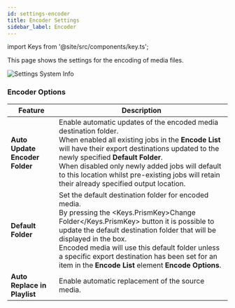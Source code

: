 ```yaml
---
id: settings-encoder
title: Encoder Settings
sidebar_label: Encoder
---
```

import Keys from '@site/src/components/key.ts';

This page shows the settings for the encoding of media files.

![Settings System Info](/prism-images/settings/prism-settings-encoder.png)

### Encoder Options
|  Feature  |   Description   |
|-------------|-----------------|
| **Auto Update Encoder Folder**   |  Enable automatic updates of the encoded media destination folder. <br /> When enabled all existing jobs in the **Encode List** will have their export destinations updated to the newly specified **Default Folder**.  <br /> When disabled only newly added jobs will default to this location whilst pre-existing jobs will retain their already specified output location. |
| **Default Folder** |  Set the default destination folder for encoded media. <br />By pressing the <Keys.PrismKey>Change Folder</Keys.PrismKey> button it is possible to update the default destination folder that will be displayed in the box. <br /> Encoded media will use this default folder unless a specific export destination has been set for an item in the **Encode List** element **Encode Options**. |
| **Auto Replace in Playlist** | Enable automatic replacement of the source media.|